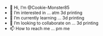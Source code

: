 - 👋 Hi, I’m @Cookie-Monster85
- 👀 I’m interested in ... atm 3d printing
- 🌱 I’m currently learning ... 3d printing
- 💞️ I’m looking to collaborate on ... 3d printing
- 📫 How to reach me ... pm me

<!---
Cookie-Monster85/Cookie-Monster85 is a ✨ special ✨ repository because its `README.md` (this file) appears on your GitHub profile.
You can click the Preview link to take a look at your changes.
--->
